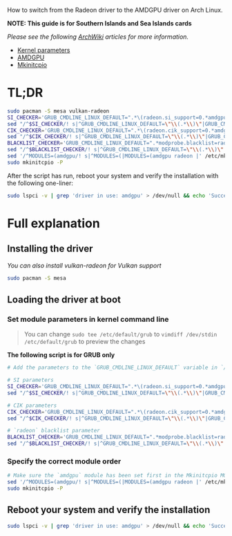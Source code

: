 How to switch from the Radeon driver to the AMDGPU driver on Arch Linux.

**NOTE: This guide is for Southern Islands and Sea Islands cards**

*Please see the following [ArchWiki](https://wiki.archlinux.org) articles for more information.*
* [Kernel parameters](https://wiki.archlinux.org/title/Kernel_parameters)
* [AMDGPU](https://wiki.archlinux.org/title/AMDGPU)
* [Mkinitcpio](https://wiki.archlinux.org/title/Mkinitcpio)

# TL;DR

```bash
sudo pacman -S mesa vulkan-radeon
SI_CHECKER='GRUB_CMDLINE_LINUX_DEFAULT=".*\(radeon.si_support=0.*amdgpu.si_support=1\)\|\(amdgpu.si_support=1.*radeon.si_support=0\)'
sed "/^$SI_CHECKER/! s|^GRUB_CMDLINE_LINUX_DEFAULT=\"\\(.*\\)\"|GRUB_CMDLINE_LINUX_DEFAULT=\"\1 radeon.si_support=0 amdgpu.si_support=1\"|" /etc/default/grub | sudo tee /etc/default/grub
CIK_CHECKER='GRUB_CMDLINE_LINUX_DEFAULT=".*\(radeon.cik_support=0.*amdgpu.cik_support=1\)\|\(amdgpu.cik_support=1.*radeon.cik_support=0\)'
sed "/^$CIK_CHECKER/! s|^GRUB_CMDLINE_LINUX_DEFAULT=\"\\(.*\\)\"|GRUB_CMDLINE_LINUX_DEFAULT=\"\1 radeon.cik_support=0 amdgpu.cik_support=1\"|" /etc/default/grub | sudo tee /etc/default/grub
BLACKLIST_CHECKER='GRUB_CMDLINE_LINUX_DEFAULT=".*modprobe.blacklist=radeon'
sed "/^$BLACKLIST_CHECKER/! s|^GRUB_CMDLINE_LINUX_DEFAULT=\"\\(.*\\)\"|GRUB_CMDLINE_LINUX_DEFAULT=\"\1 modprobe.blacklist=radeon\"|" /etc/default/grub | sudo tee /etc/default/grub
sed '/^MODULES=(amdgpu/! s|^MODULES=(|MODULES=(amdgpu radeon |' /etc/mkinitcpio.conf | sudo tee /etc/mkinitcpio.conf
sudo mkinitcpio -P
```

After the script has run, reboot your system and verify the installation with the following one-liner:
```bash
sudo lspci -v | grep 'driver in use: amdgpu' > /dev/null && echo 'Success!' || echo 'Failure!'
```

# Full explanation

## Installing the driver
*You can also install vulkan-radeon for Vulkan support*
```bash
sudo pacman -S mesa
```
## Loading the driver at boot
### Set module parameters in kernel command line
> You can change `sudo tee /etc/default/grub` to `vimdiff /dev/stdin /etc/default/grub` to preview the changes

**The following script is for GRUB only**
```bash
# Add the parameters to the `GRUB_CMDLINE_LINUX_DEFAULT` variable in `/etc/default/grub` if they are not there yet.

# SI parameters
SI_CHECKER='GRUB_CMDLINE_LINUX_DEFAULT=".*\(radeon.si_support=0.*amdgpu.si_support=1\)\|\(amdgpu.si_support=1.*radeon.si_support=0\)'
sed "/^$SI_CHECKER/! s|^GRUB_CMDLINE_LINUX_DEFAULT=\"\\(.*\\)\"|GRUB_CMDLINE_LINUX_DEFAULT=\"\1 radeon.si_support=0 amdgpu.si_support=1\"|" /etc/default/grub | sudo tee /etc/default/grub

# CIK parameters
CIK_CHECKER='GRUB_CMDLINE_LINUX_DEFAULT=".*\(radeon.cik_support=0.*amdgpu.cik_support=1\)\|\(amdgpu.cik_support=1.*radeon.cik_support=0\)'
sed "/^$CIK_CHECKER/! s|^GRUB_CMDLINE_LINUX_DEFAULT=\"\\(.*\\)\"|GRUB_CMDLINE_LINUX_DEFAULT=\"\1 radeon.cik_support=0 amdgpu.cik_support=1\"|" /etc/default/grub | sudo tee /etc/default/grub

# `radeon` blacklist parameter
BLACKLIST_CHECKER='GRUB_CMDLINE_LINUX_DEFAULT=".*modprobe.blacklist=radeon'
sed "/^$BLACKLIST_CHECKER/! s|^GRUB_CMDLINE_LINUX_DEFAULT=\"\\(.*\\)\"|GRUB_CMDLINE_LINUX_DEFAULT=\"\1 modprobe.blacklist=radeon\"|" /etc/default/grub | sudo tee /etc/default/grub
```
### Specify the correct module order
```bash
# Make sure the `amdgpu` module has been set first in the Mkinitcpio MODULES array and then regenerate the initramfs.
sed '/^MODULES=(amdgpu/! s|^MODULES=(|MODULES=(amdgpu radeon |' /etc/mkinitcpio.conf | sudo tee /etc/mkinitcpio.conf
sudo mkinitcpio -P
```

## Reboot your system and verify the installation
```bash
sudo lspci -v | grep 'driver in use: amdgpu' > /dev/null && echo 'Success!' || echo 'Failure!'
```
